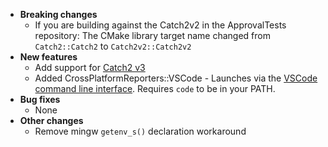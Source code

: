 <!-- See the [v.10.13.0 milestone](https://github.com/approvals/ApprovalTests.cpp/milestone/__MILESTONE_NUMBER__?closed=1) for the full list of changes. -->

* **Breaking changes**
    * If you are building against the Catch2v2 in the ApprovalTests repository: The CMake library target name changed from `Catch2::Catch2` to `Catch2v2::Catch2v2`
* **New features**
    * Add support for [Catch2 v3](/doc/UsingCatch.md)
    * Added CrossPlatformReporters::VSCode - Launches via the [VSCode command line interface](https://code.visualstudio.com/docs/setup/mac). Requires `code` to be in your PATH.
* **Bug fixes**
    * None
* **Other changes**
    * Remove mingw `getenv_s()` declaration workaround
